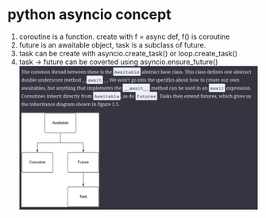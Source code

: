 # python asyncio concept
1. coroutine is a function. create with f = async def, f() is coroutine
2. future is an awaitable object, task is a subclass of future. 
3. task can be create with asyncio.create_task() or loop.create_task()
4. task -> future can be coverted using asyncio.ensure_future()
![awaitable](awaitable.png)
